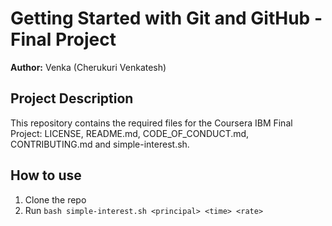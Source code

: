 # Getting Started with Git and GitHub - Final Project
**Author:** Venka (Cherukuri Venkatesh)

## Project Description
This repository contains the required files for the Coursera IBM Final Project: LICENSE, README.md, CODE_OF_CONDUCT.md, CONTRIBUTING.md and simple-interest.sh.

## How to use
1. Clone the repo
2. Run `bash simple-interest.sh <principal> <time> <rate>`

